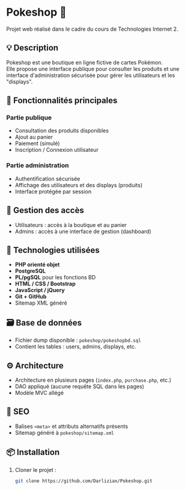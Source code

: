 # Pokeshop 🛒

Projet web réalisé dans le cadre du cours de Technologies Internet 2.

## 💡 Description

Pokeshop est une boutique en ligne fictive de cartes Pokémon.  
Elle propose une interface publique pour consulter les produits et une interface d'administration sécurisée pour gérer les utilisateurs et les "displays".

## 🎯 Fonctionnalités principales

### Partie publique
- Consultation des produits disponibles
- Ajout au panier
- Paiement (simulé)
- Inscription / Connexion utilisateur

### Partie administration
- Authentification sécurisée
- Affichage des utilisateurs et des displays (produits)
- Interface protégée par session

## 🔐 Gestion des accès
- Utilisateurs : accès à la boutique et au panier
- Admins : accès à une interface de gestion (dashboard)

## 🧰 Technologies utilisées

- **PHP orienté objet**
- **PostgreSQL**
- **PL/pgSQL** pour les fonctions BD
- **HTML / CSS / Bootstrap**
- **JavaScript / jQuery**
- **Git + GitHub**
- Sitemap XML généré

## 🗃️ Base de données

- Fichier dump disponible : `pokeshop/pokeshopbd.sql`
- Contient les tables : users, admins, displays, etc.

## ⚙️ Architecture

- Architecture en plusieurs pages (`index.php`, `purchase.php`, etc.)
- DAO appliqué (aucune requête SQL dans les pages)
- Modèle MVC allégé

## 🔎 SEO

- Balises `<meta>` et attributs alternatifs présents
- Sitemap généré à `pokeshop/sitemap.xml`

## 📦 Installation

1. Cloner le projet :
   ```bash
   git clone https://github.com/Darliziax/Pokeshop.git

